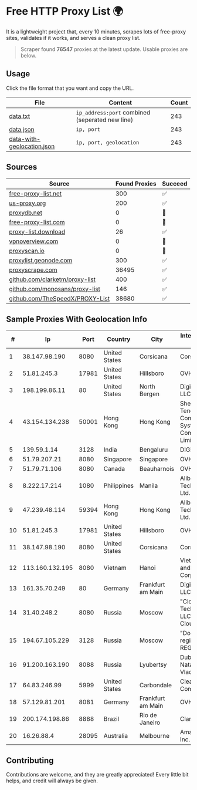 
# Free HTTP Proxy List 🌍

It is a lightweight project that, every 10 minutes, scrapes lots of free-proxy sites, validates if it works, and serves a clean proxy list.


> Scraper found **76547** proxies at the latest update. Usable proxies are below.

## Usage

Click the file format that you want and copy the URL.


|File|Content|Count|
|----|-------|-----|
|[data.txt](https://raw.githubusercontent.com/themiralay/Proxy-List-World/master/data.txt)|`ip_address:port` combined (seperated new line)|243|
|[data.json](https://raw.githubusercontent.com/themiralay/Proxy-List-World/master/data.json)|`ip, port`|243|
|[data-with-geolocation.json](https://raw.githubusercontent.com/themiralay/Proxy-List-World/master/data-with-geolocation.json)|`ip, port, geolocation`|243|

## Sources

|Source|Found Proxies|Succeed|
|------|-------------|-------|
|[free-proxy-list.net](https://free-proxy-list.net)|300|✅|
|[us-proxy.org](https://www.us-proxy.org)|200|✅|
|[proxydb.net](http://proxydb.net)|0|🚫|
|[free-proxy-list.com](https://free-proxy-list.com/?page=&port=&type%5B%5D=http&type%5B%5D=https&up_time=0&search=Search)|0|🚫|
|[proxy-list.download](https://www.proxy-list.download/HTTP)|26|✅|
|[vpnoverview.com](https://vpnoverview.com/privacy/anonymous-browsing/free-proxy-servers)|0|🚫|
|[proxyscan.io](https://www.proxyscan.io)|0|🚫|
|[proxylist.geonode.com](https://proxylist.geonode.com/api/proxy-list?limit=300&page=1&sort_by=lastChecked&sort_type=desc&protocols=http,https)|300|✅|
|[proxyscrape.com](https://api.proxyscrape.com/v2/?request=displayproxies&protocol=http&timeout=10000&country=all&ssl=all&anonymity=all)|36495|✅|
|[github.com/clarketm/proxy-list](https://raw.githubusercontent.com/clarketm/proxy-list/master/proxy-list-raw.txt)|400|✅|
|[github.com/monosans/proxy-list](https://raw.githubusercontent.com/monosans/proxy-list/main/proxies/http.txt)|146|✅|
|[github.com/TheSpeedX/PROXY-List](https://raw.githubusercontent.com/TheSpeedX/PROXY-List/master/http.txt)|38680|✅|


## Sample Proxies With Geolocation Info

|#|Ip|Port|Country|City|Internet Service Provider|
|-|--|----|-------|----|-------------------------|
|1|38.147.98.190|8080|United States|Corsicana|Corsicana ISD|
|2|51.81.245.3|17981|United States|Hillsboro|OVH SAS|
|3|198.199.86.11|80|United States|North Bergen|DigitalOcean, LLC|
|4|43.154.134.238|50001|Hong Kong|Hong Kong|Shenzhen Tencent Computer Systems Company Limited|
|5|139.59.1.14|3128|India|Bengaluru|DIGITALOCEAN|
|6|51.79.207.21|8080|Singapore|Singapore|OVH SAS|
|7|51.79.71.106|8080|Canada|Beauharnois|OVH SAS|
|8|8.222.17.214|1080|Philippines|Manila|Alibaba (US) Technology Co., Ltd.|
|9|47.239.48.114|59394|Hong Kong|Hong Kong|Alibaba (US) Technology Co., Ltd.|
|10|51.81.245.3|17981|United States|Hillsboro|OVH SAS|
|11|38.147.98.190|8080|United States|Corsicana|Corsicana ISD|
|12|113.160.132.195|8080|Vietnam|Hanoi|VietNam Post and Telecom Corporation|
|13|161.35.70.249|80|Germany|Frankfurt am Main|DigitalOcean, LLC|
|14|31.40.248.2|8080|Russia|Moscow|"Cloud Technologies" LLC trading as Cloud.ru|
|15|194.67.105.229|3128|Russia|Moscow|"Domain names registrar REG.RU", Ltd|
|16|91.200.163.190|8088|Russia|Lyubertsy|Dubrovskaya Nataliya Vladislavovna|
|17|64.83.246.99|5999|United States|Carbondale|Clearwave Communications|
|18|57.129.81.201|8081|Germany|Frankfurt am Main|OVH SAS|
|19|200.174.198.86|8888|Brazil|Rio de Janeiro|Claro S.A|
|20|16.26.88.4|28095|Australia|Melbourne|Amazon.com, Inc.|



## Contributing

Contributions are welcome, and they are greatly appreciated! Every
little bit helps, and credit will always be given.

